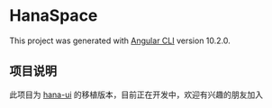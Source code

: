 # HanaSpace

This project was generated with [Angular CLI](https://github.com/angular/angular-cli) version 10.2.0.

## 项目说明

此项目为 [hana-ui](https://github.com/hana-group/hana-ui) 的移植版本，目前正在开发中，欢迎有兴趣的朋友加入

